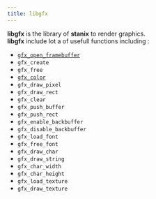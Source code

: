 ```yaml
---
title: libgfx
---
```

**libgfx** is the library of **stanix** to render graphics.  
**libgfx** include lot a of usefull functions including :
- [`gfx_open_framebuffer`](gfx_open_framebuffer)
- `gfx_create`
- `gfx_free`
- [`gfx_color`](gfx_color)
- `gfx_draw_pixel`
- `gfx_draw_rect`
- `gfx_clear`
- `gfx_push_buffer`
- `gfx_push_rect`
- `gfx_enable_backbuffer`
- `gfx_disable_backbuffer`
- `gfx_load_font`
- `gfx_free_font`
- `gfx_draw_char`
- `gfx_draw_string`
- `gfx_char_width`
- `gfx_char_height`
- `gfx_load_texture`
- `gfx_draw_texture`
